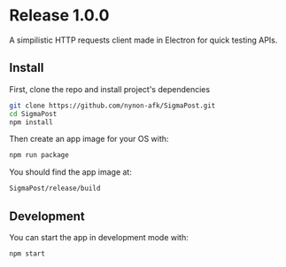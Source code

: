 # Release 1.0.0
A simpilistic HTTP requests client made in Electron for quick testing APIs.
## Install
First, clone the repo and install project's dependencies
```bash
git clone https://github.com/nynon-afk/SigmaPost.git
cd SigmaPost
npm install
```
Then create an app image for your OS with:
```bash
npm run package
```
You should find the app image at:
```bash
SigmaPost/release/build
```
## Development
You can start the app in development mode with:
```
npm start
```

